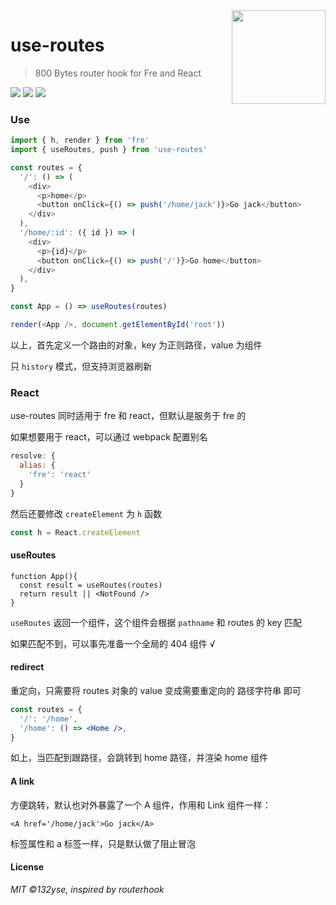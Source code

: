 <img align="right" height="150" src="https://ws1.sinaimg.cn/large/0065Zy9egy1g189q52z05j30dw0dwwgo.jpg" />

# use-routes

> 800 Bytes router hook for Fre and React

[![](https://img.shields.io/npm/v/use-routes.svg?style=flat)](https://npmjs.com/package/use-routes)
[![](https://img.shields.io/npm/dm/use-routes.svg?style=flat)](https://npmjs.com/package/use-routes)
[![](https://img.shields.io/bundlephobia/minzip/use-routes.svg?style=flat)](https://bundlephobia.com/result?p=use-routes)

### Use

```javascript
import { h, render } from 'fre'
import { useRoutes, push } from 'use-routes'

const routes = {
  '/': () => (
    <div>
      <p>home</p>
      <button onClick={() => push('/home/jack')}>Go jack</button>
    </div>
  ),
  '/home/:id': ({ id }) => (
    <div>
      <p>{id}</p>
      <button onClick={() => push('/')}>Go home</button>
    </div>
  ),
}

const App = () => useRoutes(routes)

render(<App />, document.getElementById('root'))
```

以上，首先定义一个路由的对象，key 为正则路径，value 为组件

只 `history` 模式，但支持浏览器刷新

### React

use-routes 同时适用于 fre 和 react，但默认是服务于 fre 的

如果想要用于 react，可以通过 webpack 配置别名

```js
resolve: {
  alias: {
    'fre': 'react'
  }
}
```

然后还要修改 `createElement` 为 `h` 函数

```js
const h = React.createElement
```

#### useRoutes

```JSX
function App(){
  const result = useRoutes(routes)
  return result || <NotFound />
}
```

`useRoutes` 返回一个组件，这个组件会根据 `pathname` 和 routes 的 key 匹配

如果匹配不到，可以事先准备一个全局的 404 组件 √

#### redirect

重定向，只需要将 routes 对象的 value 变成需要重定向的 路径字符串 即可

```jsx
const routes = {
  '/': '/home',
  '/home': () => <Home />,
}
```

如上，当匹配到跟路径，会跳转到 home 路径，并渲染 home 组件

#### A link

方便跳转，默认也对外暴露了一个 A 组件，作用和 Link 组件一样：

```JSX
<A href='/home/jack'>Go jack</A>
```

标签属性和 a 标签一样，只是默认做了阻止冒泡

#### License

_MIT ©132yse, inspired by routerhook_
